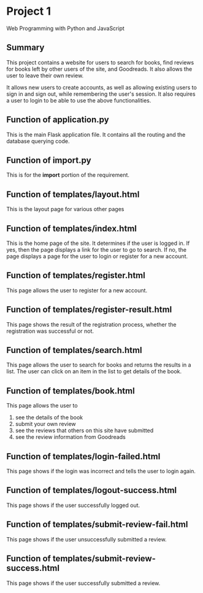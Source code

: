# Project 1

Web Programming with Python and JavaScript

## Summary
This project contains a website for users to search for books, find reviews for books left by other users of the site, and Goodreads. It also allows the user to leave their own review.

It allows new users to create accounts, as well as allowing existing users to sign in and sign out, while remembering the user's session. It also requires a user to login to be able to use the above functionalities.

## Function of application.py
This is the main Flask application file. It contains all the routing and the database querying code.

## Function of import.py
This is for the **import** portion of the requirement.

## Function of templates/layout.html
This is the layout page for various other pages

## Function of templates/index.html
This is the home page of the site. It determines if the user is logged in. If yes, then the page displays a link for the user to go to search. If no, the page displays a page for the user to login or register for a new account.

## Function of templates/register.html
This page allows the user to register for a new account.

## Function of templates/register-result.html
This page shows the result of the registration process, whether the registration was successful or not.

## Function of templates/search.html
This page allows the user to search for books and returns the results in a list. The user can click on an item in the list to get details of the book.

## Function of templates/book.html
This page allows the user to
1. see the details of the book
2. submit your own review
3. see the reviews that others on this site have submitted
4. see the review information from Goodreads

## Function of templates/login-failed.html
This page shows if the login was incorrect and tells the user to login again.

## Function of templates/logout-success.html
This page shows if the user successfully logged out.

## Function of templates/submit-review-fail.html
This page shows if the user unsuccessfully submitted a review.

## Function of templates/submit-review-success.html
This page shows if the user successfully submitted a review.
